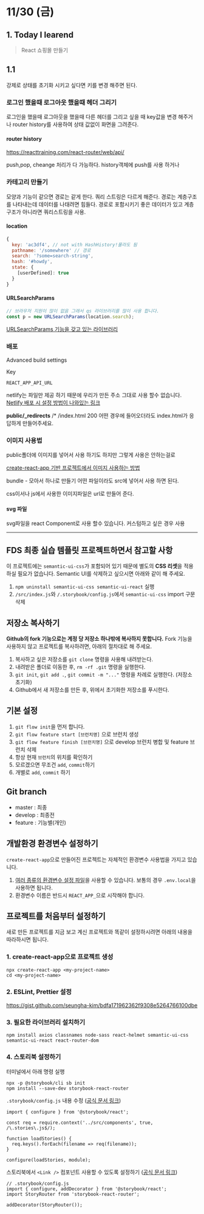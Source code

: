 # 11/30 (금)

## 1. Today I learend

> React 쇼핑몰 만들기

## 1.1

강제로 상태를 초기화 시키고 싶다면 키를 변경 해주면 된다.

### 로그인 했을때 로그아웃 했을때 헤더 그리기

로그인을 했을때 로그아웃을 했을때 다른 헤더를 그리고 싶을 때
key값을 변경 해주거나 router history를 사용하여 상태 값없이 화면을 그려준다.

#### router history

https://reacttraining.com/react-router/web/api/

push,pop, cheange 처리가 다 가능하다. history객체에 push를 사용 하거나

### 카테고리 만들기

모양과 기능이 같으면 경로는 같게 한다.
쿼리 스트링은 다르게 해준다.
경로는 계층구조를 나타내는데 데이터를 나태려면 힘들다.
경로로 포함시키기 좋은 데이터가 있고 계층구조가 아니라면 쿼리스트링을 사용.

#### location

```js
{
  key: 'ac3df4', // not with HashHistory!몰라도 됨
  pathname: '/somewhere' // 경로
  search: '?some=search-string',
  hash: '#howdy',
  state: {
    [userDefined]: true
  }
}
```

#### URLSearchParams

```js
// 브라우저 지원이 많이 없음 그래서 qs 라이브러리를 많이 사용 합니다.
const p = new URLSearchParams(location.search);
```

[URLSearchParams 기능을 갖고 있는 라이브러리](https://www.npmjs.com/package/qs)

### 배포

Advanced build settings

Key

```
REACT_APP_API_URL
```

netlify는 파일만 제공 하기 때문에 우리가 만든 주소 그대로 사용 할수 없습니다.
[Netlify 배포 시 설정 방법이 나와있는 링크](https://facebook.github.io/create-react-app/docs/deployment#netlify-https-wwwnetlifycom)

**public/\_redirects**
/\* /index.html 200
어떤 경우에 들어오더라도 index.html가 응답하게 만들어주세요.

### 이미지 사용법

public폴더에 이미지를 넣어서 사용 하기도 하지만 그렇게 사용은 안하는걸로

[create-react-app 기반 프로젝트에서 이미지 사용하는 방법](https://facebook.github.io/create-react-app/docs/adding-images-fonts-and-files)

bundle - 모아서 하나로 만들기
어떤 파일이라도 src에 넣어서 사용 하면 된다.

css이서나 js에서 사용한 이미지파일은 url로 만들어 준다.

#### svg 파일

svg파일을 react Component로 사용 할수 있습니다. 커스텀하고 싶은 경우 사용

---

## FDS 최종 실습 템플릿 프로젝트하면서 참고할 사항

이 프로젝트에는 `semantic-ui-css`가 포함되어 있기 때문에 별도의 **CSS 리셋**을 적용하실 필요가 없습니다. Semantic UI를 삭제하고 싶으시면 아래와 같이 해 주세요.

1. `npm uninstall semantic-ui-css semantic-ui-react` 실행
2. `/src/index.js`와 `/.storybook/config.js`에서 `semantic-ui-css` import 구문 삭제

## 저장소 복사하기

**Github의 fork 기능으로는 계정 당 저장소 하나밖에 복사하지 못합니다.** Fork 기능을 사용하지 않고 프로젝트를 복사하려면, 아래의 절차대로 해 주세요.

1. 복사하고 싶은 저장소를 `git clone` 명령을 사용해 내려받는다.
1. 내려받은 폴더로 이동한 후, `rm -rf .git` 명령을 실행한다.
1. `git init`, `git add .`, `git commit -m "..."` 명령을 차례로 실행한다. (저장소 초기화)
1. Github에서 새 저장소를 만든 후, 위에서 초기화한 저장소를 푸시한다.

## 기본 설정

1. `git flow init`을 먼저 합니다.
1. `git flow feature start [브런치명]` 으로 브런치 생성
1. `git flow feature finish [브런치명]` 으로 develop 브런치 병합 및 feature 브런치 삭제
1. 항상 현재 `브런치`의 위치를 확인하기
1. 모르겠으면 무조건 `add`, `commit`하기
1. 개별로 `add`, `commit` 하기

## Git branch

- master : 최종
- develop : 최종전
- feature : 기능별(개인)

## 개발환경 환경변수 설정하기

`create-react-app`으로 만들어진 프로젝트는 자체적인 환경변수 사용법을 가지고 있습니다.

1. [여러 종류의 환경변수 설정 파일](https://facebook.github.io/create-react-app/docs/adding-custom-environment-variables#what-other-env-files-can-be-used)을 사용할 수 있습니다. 보통의 경우 `.env.local`을 사용하면 됩니다.
1. 환경변수 이름은 반드시 `REACT_APP_`으로 시작해야 합니다.

## 프로젝트를 처음부터 설정하기

새로 만든 프로젝트를 지금 보고 계신 프로젝트와 똑같이 설정하시려면 아래의 내용을 따라하시면 됩니다.

### 1. create-react-app으로 프로젝트 생성

```
npx create-react-app <my-project-name>
cd <my-project-name>
```

### 2. ESLint, Prettier 설정

https://gist.github.com/seungha-kim/bdfa171962362f9308e5264766100dbe

### 3. 필요한 라이브러리 설치하기

```
npm install axios classnames node-sass react-helmet semantic-ui-css semantic-ui-react react-router-dom
```

### 4. 스토리북 설정하기

터미널에서 아래 명령 실행

```
npx -p @storybook/cli sb init
npm install --save-dev storybook-react-router
```

`.storybook/config.js` 내용 수정 ([공식 문서 링크](https://storybook.js.org/basics/writing-stories/#loading-stories-dynamically))

```
import { configure } from '@storybook/react';

const req = require.context('../src/components', true, /\.stories\.js$/);

function loadStories() {
  req.keys().forEach(filename => req(filename));
}

configure(loadStories, module);
```

스토리북에서 `<Link />` 컴포넌트 사용할 수 있도록 설정하기 ([공식 문서 링크](https://github.com/gvaldambrini/storybook-router/tree/master/packages/react))

```
// .storybook/config.js
import { configure, addDecorator } from '@storybook/react';
import StoryRouter from 'storybook-react-router';

addDecorator(StoryRouter());
```
